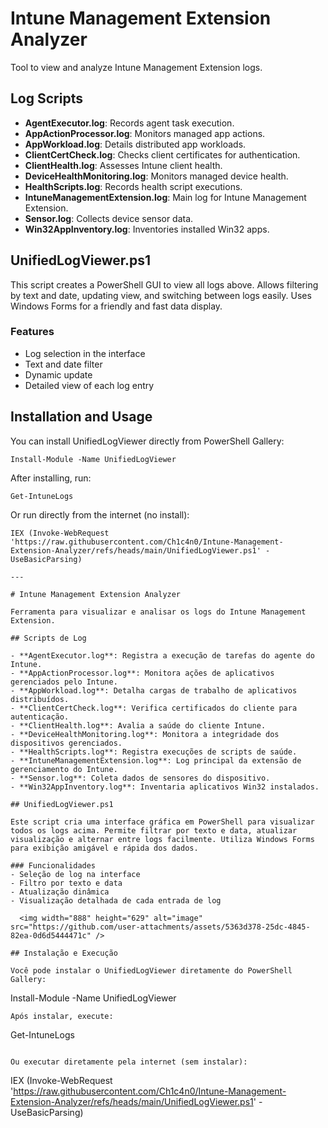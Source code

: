 # Intune Management Extension Analyzer

Tool to view and analyze Intune Management Extension logs.

## Log Scripts

- **AgentExecutor.log**: Records agent task execution.
- **AppActionProcessor.log**: Monitors managed app actions.
- **AppWorkload.log**: Details distributed app workloads.
- **ClientCertCheck.log**: Checks client certificates for authentication.
- **ClientHealth.log**: Assesses Intune client health.
- **DeviceHealthMonitoring.log**: Monitors managed device health.
- **HealthScripts.log**: Records health script executions.
- **IntuneManagementExtension.log**: Main log for Intune Management Extension.
- **Sensor.log**: Collects device sensor data.
- **Win32AppInventory.log**: Inventories installed Win32 apps.

## UnifiedLogViewer.ps1

This script creates a PowerShell GUI to view all logs above. Allows filtering by text and date, updating view, and switching between logs easily. Uses Windows Forms for a friendly and fast data display.

### Features
- Log selection in the interface
- Text and date filter
- Dynamic update
- Detailed view of each log entry

## Installation and Usage

You can install UnifiedLogViewer directly from PowerShell Gallery:

```
Install-Module -Name UnifiedLogViewer
```
After installing, run:

```
Get-IntuneLogs
```

Or run directly from the internet (no install):

```
IEX (Invoke-WebRequest 'https://raw.githubusercontent.com/Ch1c4n0/Intune-Management-Extension-Analyzer/refs/heads/main/UnifiedLogViewer.ps1' -UseBasicParsing)

---

# Intune Management Extension Analyzer

Ferramenta para visualizar e analisar os logs do Intune Management Extension.

## Scripts de Log

- **AgentExecutor.log**: Registra a execução de tarefas do agente do Intune.
- **AppActionProcessor.log**: Monitora ações de aplicativos gerenciados pelo Intune.
- **AppWorkload.log**: Detalha cargas de trabalho de aplicativos distribuídos.
- **ClientCertCheck.log**: Verifica certificados do cliente para autenticação.
- **ClientHealth.log**: Avalia a saúde do cliente Intune.
- **DeviceHealthMonitoring.log**: Monitora a integridade dos dispositivos gerenciados.
- **HealthScripts.log**: Registra execuções de scripts de saúde.
- **IntuneManagementExtension.log**: Log principal da extensão de gerenciamento do Intune.
- **Sensor.log**: Coleta dados de sensores do dispositivo.
- **Win32AppInventory.log**: Inventaria aplicativos Win32 instalados.

## UnifiedLogViewer.ps1

Este script cria uma interface gráfica em PowerShell para visualizar todos os logs acima. Permite filtrar por texto e data, atualizar visualização e alternar entre logs facilmente. Utiliza Windows Forms para exibição amigável e rápida dos dados.

### Funcionalidades
- Seleção de log na interface
- Filtro por texto e data
- Atualização dinâmica
- Visualização detalhada de cada entrada de log

  <img width="888" height="629" alt="image" src="https://github.com/user-attachments/assets/5363d378-25dc-4845-82ea-0d6d5444471c" />

## Instalação e Execução

Você pode instalar o UnifiedLogViewer diretamente do PowerShell Gallery:

```
Install-Module -Name UnifiedLogViewer
```
Após instalar, execute:

```
Get-IntuneLogs
```

Ou executar diretamente pela internet (sem instalar):

```
IEX (Invoke-WebRequest 'https://raw.githubusercontent.com/Ch1c4n0/Intune-Management-Extension-Analyzer/refs/heads/main/UnifiedLogViewer.ps1' -UseBasicParsing)
```



